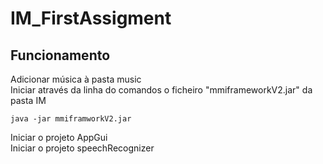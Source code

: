 # IM_FirstAssigment

## Funcionamento
Adicionar música à pasta music </br>
Iniciar através da linha do comandos o ficheiro "mmiframeworkV2.jar" da pasta IM </br>
````
java -jar mmiframworkV2.jar
````
Iniciar o projeto AppGui </br>
Iniciar o projeto speechRecognizer </br>


